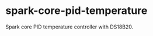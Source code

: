 spark-core-pid-temperature
==========================

Spark core PID temperature controller with DS18B20.
